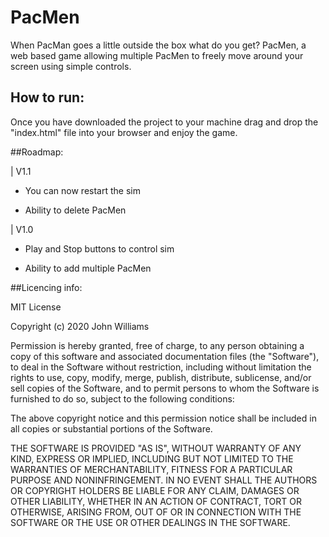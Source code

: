 # PacMen
When PacMan goes a little outside the box what do you get? PacMen, a web based game allowing multiple PacMen to freely move around your screen using simple controls. 

<h2>How to run:</h2>

Once you have downloaded the project to your machine drag and drop the "index.html" file into your browser and enjoy the game. 

##Roadmap:

| V1.1

 - You can now restart the sim 

 - Ability to delete PacMen 


| V1.0

 - Play and Stop buttons to control sim 
  
 - Ability to add multiple PacMen
 

##Licencing info: 

MIT License

Copyright (c) 2020 John Williams

Permission is hereby granted, free of charge, to any person obtaining a copy
of this software and associated documentation files (the "Software"), to deal
in the Software without restriction, including without limitation the rights
to use, copy, modify, merge, publish, distribute, sublicense, and/or sell
copies of the Software, and to permit persons to whom the Software is
furnished to do so, subject to the following conditions:

The above copyright notice and this permission notice shall be included in all
copies or substantial portions of the Software.

THE SOFTWARE IS PROVIDED "AS IS", WITHOUT WARRANTY OF ANY KIND, EXPRESS OR
IMPLIED, INCLUDING BUT NOT LIMITED TO THE WARRANTIES OF MERCHANTABILITY,
FITNESS FOR A PARTICULAR PURPOSE AND NONINFRINGEMENT. IN NO EVENT SHALL THE
AUTHORS OR COPYRIGHT HOLDERS BE LIABLE FOR ANY CLAIM, DAMAGES OR OTHER
LIABILITY, WHETHER IN AN ACTION OF CONTRACT, TORT OR OTHERWISE, ARISING FROM,
OUT OF OR IN CONNECTION WITH THE SOFTWARE OR THE USE OR OTHER DEALINGS IN THE
SOFTWARE.
